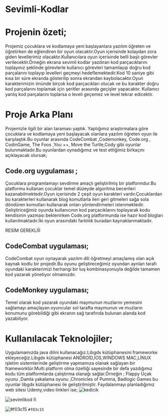 # Sevimli-Kodlar
# Projenin özeti;
Projemiz çocuklara ve kodlamaya yeni başlayanlara yazılım öğreten ve öğretirken de eğlendiren bir oyun olacaktır.Oyun içerisinde kolaydan zora giden levellerimiz olacaktır.Kullanıcılara oyun içerisinde belli başlı görevler verilecektir.Örneğin ekrana sevimli kodlar yazdıran kod parçacıklarını toplayınız şeklinde görevlerle kullanıcı görevleri tamamlayıp doğru kod parçalarını toplayıp levelleri geçmeyi hedeflemektedir.Kod 10 saniye gibi kısa bir süre ekranda gösterilip sonra ekrandan kaybolacaktır.Oyun karakterimizin önünde birçok kod parçacıkları olucak ve bu karakter doğru kod parçalarını toplamak için şeritler arasında geçişler yapacaktır. Kullanıcı yanlış kod parçalarını toplarsa o leveli geçemez ve level tekrar edicektir.
# Proje Arka Planı 
Projemizle ilgili bir alan taraması yaptık. Yaptığımız araştırmalara göre çocuklara ve kodlamaya yeni başlayacak olanlara yazılım öğreten oyun ile karşılaştık.Bu oyunlar arasında CodeCombat  ,Codemonkey, Code.org , CodinGame, The Foos ,You ++, Move  the Turtle,Cody gibi oyunlar bulunmaktadır.Bu oyunlardan oynadığımız ve test ettiğimiz birkaçını açıklayacak olursak;
## Code.org uygulaması ;
Çocuklara programlamayı sevdirme amaçlı geliştirilmiş bir platformdur.Bu platformu kullanan çocuklar temel düzeyde algoritma becerileri kazanabilmektedir.Oyun içerisinde 2 çeşit oyun karakteri vardır.Çocuklardan  bu karakterleri kullanarak blog komutlarla ileri geri gitmeleri sağa sola döndüren komutları kullanarak onları yönlendirmeleri istenmektedir.  Geliştiriceğimiz oyunda  kullanıcının kod parçacıklarını toplayarak kodu kendisinin yazması beklenirken Code.org platformunda ise hazır kod blogları kullanılmaktadır.İki oyun arasındaki farklılık buradan kaynaklanmaktadır.
 
 RESİM GEREKLİİİ
 
## CodeCombat uygulaması;
CodeCombat oyun oynayarak yazılım dili öğretmeyi amaçlamış olan açık kaynak kodlu bir projedir.Bu oyunu geliştireceğimiz oyundan ayrılan tarafı oyundaki karakterimizi herhangi bir tuş kombinasyonuyla değilde tamamen kod yazarak yönetiyor olmamızdır.
## CodeMonkey  uygulaması;
Temel olarak kod yazarak oyundaki maymunun muzlarını yemesini sağlamayı amaçlayan oyuncular sol tarafta maymunun ve muzların konumunu görebildiği gibi ekranın sağ tarafında bulunan alanda kod yazabiliyor.


# Kullanılacak Teknolojiler;
Uygulamamızda java dilini kullanacağız.Libgdx kütüphanesini frameworke ekleyeceğiz.Libgdx kütüphanesi ANDROİD,IOS,WİNDOWS MAC,LİNUX işletim sistemlerinde geliştirme yapmamıza olanak sağlayan bir frameworktür.Multi platform olma özelliği sayesinde bir defa yazdığımız kodu tüm platformlarda çalıştırma olanağı sağlar.Örneğin ; Flappy Uçak oyunu ,Damla yakalama oyunu ,Chronicles of Pumma, Badlogic Games bu oyunlar libgdx kütüphanesi ile geliştirilmiştir. Faydalanmayı planladığımız web sitesi Udemy,video linkleri ise;
![kedicik](https://www.iyihisset.com/sites/default/files/yasa/kediler_hakkinda_az_bilinen_50_sasirtici_bilgi_0_1.jpg)


![sevimlikod](https://1.bp.blogspot.com/-W6k31lEdeLo/X7ekULgWziI/AAAAAAAAAe8/vqmTqidpx343XLHyvkheFXrkcaWOFRFlgCLcBGAsYHQ/s1914/sevimli.png)
<font color="green"> R</font>


![#f03c15](https://via.placeholder.com/15/f03c15/000000?text=+) `#f03c15`
